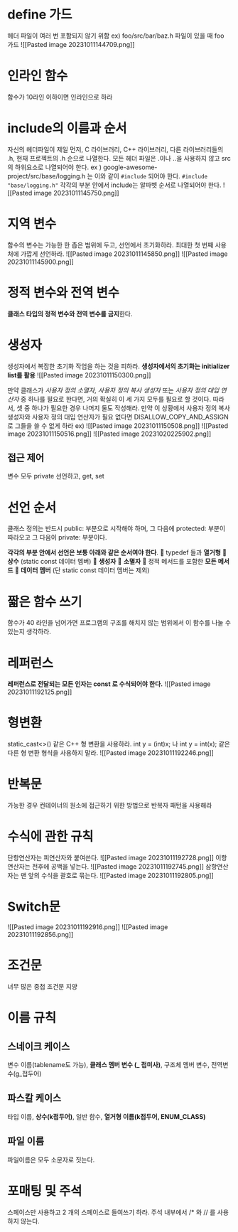 # define 가드
헤더 파일이 여러 번 포함되지 않기 위함
ex) foo/src/bar/baz.h 파일이 있을 때 foo 가드
![[Pasted image 20231011144709.png]]
# **인라인 함수**
함수가 10라인 이하이면 인라인으로 하라
# include의 이름과 순서
자신의 헤더파일이 제일 먼저, 
C 라이브러리, 
C++ 라이브러리, 
다른 라이브러리들의 .h,
현재 프로젝트의 .h 순으로 나열한다.
모든 헤더 파일은 .이나 ..을 사용하지 않고 src의 하위요소로 나열되어야 한다.
ex ) google-awesome-project/src/base/logging.h 는 이와 같이 `#include` 되어야 한다.
`#include "base/logging.h"`
각각의 부분 안에서 include는 알파벳 순서로 나열되어야 한다.
![[Pasted image 20231011145750.png]]
# 지역 변수
함수의 변수는 가능한 한 좁은 범위에 두고, 선언에서 초기화하라.
최대한 첫 번째 사용처에 가깝게 선언하라.
![[Pasted image 20231011145850.png]]
![[Pasted image 20231011145900.png]]

# **정적 변수와 전역 변수**
**클래스 타입의 정적 변수와 전역 변수를 금지**한다.

# **생성자**
생성자에서 복잡한 초기화 작업을 하는 것을 피하라.
**생성자에서의 초기화는 initializer list를 활용**
![[Pasted image 20231011150300.png]]

만약 클래스가 *사용자 정의 소멸자*, *사용자 정의 복사 생성자* 또는 *사용자 정의 대입 연산자* 중 하나를 필요로 한다면, 거의 확실히 이 세 가지 모두를 필요로 할 것이다. 따라서, 셋 중 하나가 필요한 경우 나머지 둘도 작성해라. 만약 이 상황에서 사용자 정의 복사 생성자와 사용자 정의 대입 연산자가 필요 없다면 DISALLOW_COPY_AND_ASSIGN 로 그들을 쓸 수 없게 하라
ex)
![[Pasted image 20231011150508.png]]
![[Pasted image 20231011150516.png]]
![[Pasted image 20231020225902.png]]
## **접근 제어**
변수 모두 private 선언하고, get, set
# 선언 순서
클래스 정의는 반드시 public: 부분으로 시작해야 하며, 
그 다음에 protected: 부분이 따라오고 
그 다음이 private: 부분이다.

**각각의 부분 안에서 선언은 보통 아래와 같은 순서여야 한다**. 
 typedef 들과 **열거형**
 **상수** (static const 데이터 멤버) 
 **생성자**
 **소멸자**
 정적 메서드를 포함한 **모든 메서드**
 **데이터 멤버** (단 static const 데이터 멤버는 제외)

# 짧은 함수 쓰기
함수가 40 라인을 넘어가면 프로그램의 구조를 해치지 않는 범위에서 이 함수를 나눌 수 있는지 생각하라.

# **레퍼런스**
**레퍼런스로 전달되는 모든 인자는 const 로 수식되어야 한다.**
![[Pasted image 20231011192125.png]]

# 형변환
static_cast<>() 같은 C++ 형 변환을 사용하라. int y = (int)x; 나 int y = int(x); 같은 다른 형 변환 형식을 사용하지 말라.
![[Pasted image 20231011192246.png]]

# 반복문
가능한 경우 컨테이너의 원소에 접근하기 위한 방법으로 반복자 패턴을 사용해라
# 수식에 관한 규칙
단항연산자는 피연산자와 붙여쓴다.
![[Pasted image 20231011192728.png]]
이항연산자는 전후에 공백을 넣는다.
![[Pasted image 20231011192745.png]]
삼항연산자는 맨 앞의 수식을 괄호로 묶는다.
![[Pasted image 20231011192805.png]]

# Switch문
![[Pasted image 20231011192916.png]]
![[Pasted image 20231011192856.png]]
# 조건문
너무 많은 중첩 조건문 지양

# 이름 규칙
## 스네이크 케이스
변수 이름(tablename도 가능), **클래스 멤버 변수 (_ 접미사)**, 구조체 멤버 변수, 전역변수(g_접두어)
## 파스칼 케이스
타입 이름, **상수(k접두어)**, 일반 함수, **열거형 이름(k접두어, ENUM_CLASS)**

## 파일 이름
파일이름은 모두 소문자로 짓는다.

# 포매팅 및 주석
스페이스만 사용하고 2 개의 스페이스로 들여쓰기 하라.
주석 내부에서 /*  와 // 를 사용하지 않는다.


